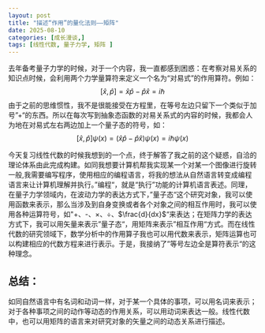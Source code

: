 ```yaml
---
layout: post
title: "描述“作用”的量化法则——矩阵"
date: 2025-08-10
categories: [成长漫谈,]
tags: [线性代数, 量子力学, 矩阵 ]
---
```


去年备考量子力学的时候，对于一个内容，我一直都感到困惑：在考察对易关系的知识点时候，会利用两个力学量算符来定义一个名为“对易式”的作用算符。例如：
$$
[\hat{x}, \hat{p}]  = \hat{x}\hat{p} - \hat{p}\hat{x} = i\hbar
$$
由于之前的思维惯性，我不是很能接受在方程里，在等号左边只留下一个类似于加号”+“的东西。所以在每次写到抽象态函数的对易关系式的内容的时候，我都会人为地在对易式左右两边加上一个量子态的符号，如：
$$
 [\hat{x}, \hat{p}] \psi(x) = (\hat{x}\hat{p} - \hat{p}\hat{x})\psi(x) = i\hbar \psi(x)
$$

今天复习线性代数的时候我想到的一个点，终于解答了我之前的这个疑惑，自洽的理论体系由此完成构建。如同我想要计算机帮我实现某一个对某一个图像进行旋转一般,我需要编写程序，使用相应的编程语言，将我的想法从自然语言转变成编程语言来让计算机理解并执行。”编程“，就是“执行”功能的计算机语言表述。同理，在量子力学领域内，在波动力学的表达方式下，”量子态“这个研究对象，我可以使用函数来表示，那么当涉及到自身变换或者各个对象之间的相互作用时，我可以使用各种运算符号，如"+、-、$\times$、$\div$、$\frac{d}{dx}$“来表达；在矩阵力学的表达方式下，我可以用矢量来表示”量子态“，用矩阵来表示”相互作用“方式。而在线性代数的研究领域下，数学分析中的作用算子我也可以用代数来表示，矩阵运算也可以构建相应的代数方程来进行表示。于是，我接纳了”等号左边全是算符表示“的这种理念。

## 总结：

如同自然语言中有名词和动词一样，对于某一个具体的事项，可以用名词来表示；对于各种事项之间的动作等动态的作用关系，可以用动词来表达一般。线性代数中，也可以用矩阵的语言来对研究对象的矢量之间的动态关系进行描述。
